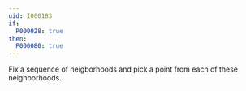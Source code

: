 ```yaml
---
uid: I000183
if:
  P000028: true
then:
  P000080: true
---
```


Fix a sequence of neigborhoods and pick a point from each of these neighborhoods.

